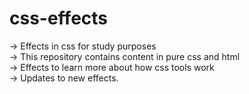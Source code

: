 # css-effects

-> Effects in css for study purposes </br>
-> This repository contains content in pure css and html </br>
-> Effects to learn more about how css tools work </br>
-> Updates to new effects. </br>
